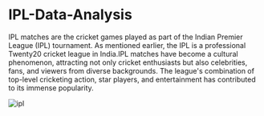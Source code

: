 # IPL-Data-Analysis

IPL matches are the cricket games played as part of the Indian Premier League (IPL) tournament. As mentioned earlier, the IPL is a professional Twenty20 cricket league in India.IPL matches have become a cultural phenomenon, attracting not only cricket enthusiasts but also celebrities, fans, and viewers from diverse backgrounds. The league's combination of top-level cricketing action, star players, and entertainment has contributed to its immense popularity.

![ipl](https://github.com/jnana027/IPL-Data-Analysis/assets/120124430/af9b0b12-98d1-44c8-85f4-5e72f63f7e30)

